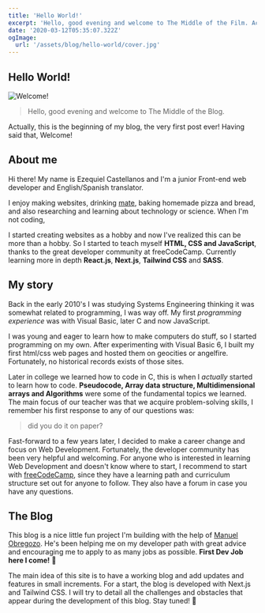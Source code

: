 ```yaml
---
title: 'Hello World!'
excerpt: 'Hello, good evening and welcome to The Middle of the Film. Actually, this is the beginning of my blog, the very first post ever! Having said that, Welcome!'
date: '2020-03-12T05:35:07.322Z'
ogImage:
  url: '/assets/blog/hello-world/cover.jpg'
---
```


## Hello World!

![Welcome!](https://y.yarn.co/9ad103b2-da58-41dd-9270-e59ad61dba2e_screenshot.jpg)

> Hello, good evening and welcome to The Middle of the Blog.

Actually, this is the beginning of my blog, the very first post ever! Having said that, Welcome!

## About me

Hi there! My name is Ezequiel Castellanos and I'm a junior Front-end web developer and English/Spanish translator. 

I enjoy making websites, drinking [mate](<https://en.wikipedia.org/wiki/Mate_(drink)>), baking homemade pizza and bread, and also researching and learning about technology or science. When I'm not coding, 



I started creating websites as a hobby and now I've realized this can be more than a hobby. So I started to teach myself **HTML, CSS and JavaScript**, thanks to the great developer community at freeCodeCamp. Currently learning more in depth **React.js**, **Next.js**, **Tailwind CSS** and **SASS**.

## My story

Back in the early 2010's I was studying Systems Engineering thinking it was somewhat related to programming, I was way off. My first _programming experience_ was with Visual Basic, later C and now JavaScript.

I was young and eager to learn how to make computers do stuff, so I started programming on my own. After experimenting with Visual Basic 6, I built my first html/css web pages and hosted them on geocities or angelfire. Fortunately, no historical records exists of those sites.

Later in college we learned how to code in C, this is when I _actually_ started to learn how to code. **Pseudocode, Array data structure, Multidimensional arrays and Algorithms** were some of the fundamental topics we learned. The main focus of our teacher was that we acquire problem-solving skills, I remember his first response to any of our questions was:

> did you do it on paper?

Fast-forward to a few years later, I decided to make a career change and focus on Web Development. Fortunately, the developer community has been very helpful and welcoming. For anyone who is interested in learning Web Development and doesn't know where to start, I recommend to start with [freeCodeCamp](https://www.freecodecamp.org), since they have a learning path and curriculum structure set out for anyone to follow. They also have a forum in case you have any questions.

## The Blog

This blog is a nice little fun project I'm building with the help of [Manuel Obregozo](https://www.manuelobregozo.com/). He's been helping me on my developer path with great advice and encouraging me to apply to as many jobs as possible. **First Dev Job here I come!** 🚀

The main idea of this site is to have a working blog and add updates and features in small increments. For a start, the blog is developed with Next.js and Tailwind CSS. I will try to detail all the challenges and obstacles that appear during the development of this blog. Stay tuned! 👋
